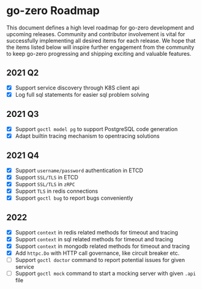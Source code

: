 # go-zero Roadmap

This document defines a high level roadmap for go-zero development and upcoming releases.
Community and contributor involvement is vital for successfully implementing all desired items for each release.
We hope that the items listed below will inspire further engagement from the community to keep go-zero progressing and shipping exciting and valuable features.



## 2021 Q2
- [x] Support service discovery through K8S client api
- [x] Log full sql statements for easier sql problem solving

## 2021 Q3
- [x] Support `goctl model pg` to support PostgreSQL code generation
- [x] Adapt builtin tracing mechanism to opentracing solutions

## 2021 Q4
- [x] Support `username/password` authentication in ETCD
- [x] Support `SSL/TLS` in ETCD
- [x] Support `SSL/TLS` in `zRPC`
- [x] Support `TLS` in redis connections
- [x] Support `goctl bug` to report bugs conveniently

## 2022
- [x] Support `context` in redis related methods for timeout and tracing
- [x] Support `context` in sql related methods for timeout and tracing
- [x] Support `context` in mongodb related methods for timeout and tracing
- [x] Add `httpc.Do` with HTTP call governance, like circuit breaker etc.
- [ ] Support `goctl doctor` command to report potential issues for given service
- [ ] Support `goctl mock` command to start a mocking server with given `.api` file
